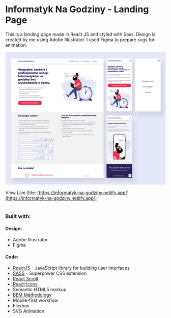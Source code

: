 # Informatyk Na Godziny - Landing Page

This is a landing page made in React JS and styled with Sass. Design is created by me using Adobe Illustrator. I used Figma to prepare svgs for animation.

![screenshot](./screenshot.png)

View Live Site: [https://informatyk-na-godziny.netlify.app/](https://informatyk-na-godziny.netlify.app/)

#

### Built with:

#### Design:

- Adobe Illustrator
- Figma

#### Code:

- [ReactJS](https://reactjs.org/) - JavaScript library for building user interfaces
- [SASS](https://sass-lang.com/) - Superpower CSS extension
- [React Scroll](https://www.npmjs.com/package/react-scroll)
- [React Icons](https://react-icons.github.io/react-icons/)
- Semantic HTML5 markup
- [BEM Methodology](http://getbem.com/)
- Mobile-first workflow
- Flexbox
- SVG Animation
